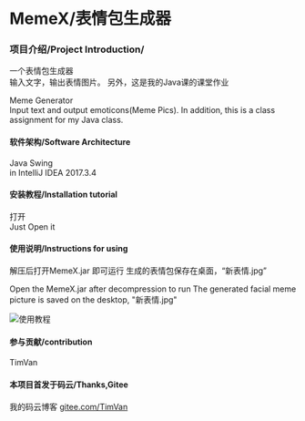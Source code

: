 # MemeX/表情包生成器

### 项目介绍/Project Introduction/
一个表情包生成器  
输入文字，输出表情图片。
另外，这是我的Java课的课堂作业  

Meme Generator  
Input text and output emoticons(Meme Pics).
 In addition, this is a class assignment for my Java class. 

#### 软件架构/Software Architecture
Java Swing  
in IntelliJ IDEA 2017.3.4 


#### 安装教程/Installation tutorial
打开  
Just Open it 

#### 使用说明/Instructions for using
解压后打开MemeX.jar 即可运行
生成的表情包保存在桌面，“新表情.jpg”  

Open the MemeX.jar after decompression to run
The generated facial meme picture is saved on the desktop, "新表情.jpg"

![使用教程](https://gitee.com/uploads/images/2018/0522/154533_c8ac7769_1464254.jpeg "TIM图片20180522154436.jpg")

#### 参与贡献/contribution
TimVan


#### 本项目首发于码云/Thanks,Gitee
我的码云博客 [gitee.com/TimVan](https://gitee.com/TimVan)

